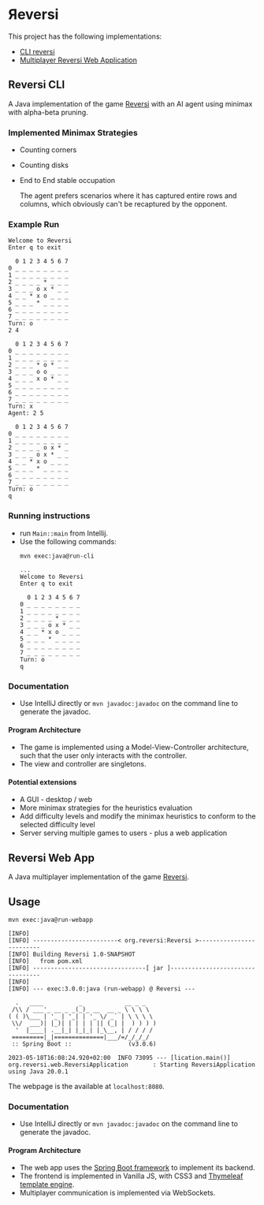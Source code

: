 # Яeversi

This project has the following implementations:

- [CLI reversi](#reversi-cli) 
- [Multiplayer Reversi Web Application](#reversi-web-app)

## Reversi CLI 

A Java implementation of the game [Reversi](https://en.wikipedia.org/wiki/Reversi) with an AI agent
using minimax with alpha-beta pruning.

### Implemented Minimax Strategies

- Counting corners
- Counting disks
- End to End stable occupation

  The agent prefers scenarios where it has captured entire rows and columns, which obviously can't 
  be recaptured by the opponent.

### Example Run

```
Welcome to Яeversi
Enter q to exit

  0 1 2 3 4 5 6 7 
0 _ _ _ _ _ _ _ _ 
1 _ _ _ _ _ _ _ _ 
2 _ _ _ _ * _ _ _ 
3 _ _ _ o x * _ _ 
4 _ _ * x o _ _ _ 
5 _ _ _ * _ _ _ _ 
6 _ _ _ _ _ _ _ _ 
7 _ _ _ _ _ _ _ _ 
Turn: o
2 4

  0 1 2 3 4 5 6 7 
0 _ _ _ _ _ _ _ _ 
1 _ _ _ _ _ _ _ _ 
2 _ _ _ * o * _ _ 
3 _ _ _ o o _ _ _ 
4 _ _ _ x o * _ _ 
5 _ _ _ _ _ _ _ _ 
6 _ _ _ _ _ _ _ _ 
7 _ _ _ _ _ _ _ _ 
Turn: x
Agent: 2 5

  0 1 2 3 4 5 6 7 
0 _ _ _ _ _ _ _ _ 
1 _ _ _ _ _ _ _ _ 
2 _ _ _ _ o x * _ 
3 _ _ _ o x * _ _ 
4 _ _ * x o _ _ _ 
5 _ _ _ * _ _ _ _ 
6 _ _ _ _ _ _ _ _ 
7 _ _ _ _ _ _ _ _ 
Turn: o
q
```

### Running instructions

- run `Main::main` from Intellij.
- Use the following commands:
  ```shell
  mvn exec:java@run-cli
  ```
    ```
  ...                                                                                                                               
  Welcome to Яeversi
  Enter q to exit
  
      0 1 2 3 4 5 6 7
  0 _ _ _ _ _ _ _ _
  1 _ _ _ _ _ _ _ _
  2 _ _ _ _ * _ _ _
  3 _ _ _ o x * _ _
  4 _ _ * x o _ _ _
  5 _ _ _ * _ _ _ _
  6 _ _ _ _ _ _ _ _
  7 _ _ _ _ _ _ _ _
  Turn: o
  q
    ```

### Documentation

* Use IntelliJ directly or `mvn javadoc:javadoc` on the command line to generate the javadoc.

#### Program Architecture

- The game is implemented using a Model-View-Controller architecture, such that the user only interacts with the controller.
- The view and controller are singletons.

#### Potential extensions

- A GUI - desktop / web
- More minimax strategies for the heuristics evaluation
- Add difficulty levels and modify the minimax heuristics to conform to the selected difficulty level
- Server serving multiple games to users - plus a web application


## Reversi Web App

A Java multiplayer implementation of the game [Reversi](https://en.wikipedia.org/wiki/Reversi).


## Usage

```shell
mvn exec:java@run-webapp
```
```
[INFO] 
[INFO] ------------------------< org.reversi:Reversi >-------------------------
[INFO] Building Reversi 1.0-SNAPSHOT
[INFO]   from pom.xml
[INFO] --------------------------------[ jar ]---------------------------------
[INFO] 
[INFO] --- exec:3.0.0:java (run-webapp) @ Reversi ---

  .   ____          _            __ _ _
 /\\ / ___'_ __ _ _(_)_ __  __ _ \ \ \ \
( ( )\___ | '_ | '_| | '_ \/ _` | \ \ \ \
 \\/  ___)| |_)| | | | | || (_| |  ) ) ) )
  '  |____| .__|_| |_|_| |_\__, | / / / /
 =========|_|==============|___/=/_/_/_/
 :: Spring Boot ::                (v3.0.6)

2023-05-18T16:08:24.920+02:00  INFO 73095 --- [lication.main()] org.reversi.web.ReversiApplication       : Starting ReversiApplication using Java 20.0.1
```

The webpage is the available at `localhost:8080`.

### Documentation

* Use IntelliJ directly or `mvn javadoc:javadoc` on the command line to generate the javadoc.

#### Program Architecture

- The web app uses the [Spring Boot framework](https://spring.io/projects/spring-boot) to implement its backend.
- The frontend is implemented in Vanilla JS, with CSS3 and [Thymeleaf template engine](https://www.thymeleaf.org).
- Multiplayer communication is implemented via WebSockets.
